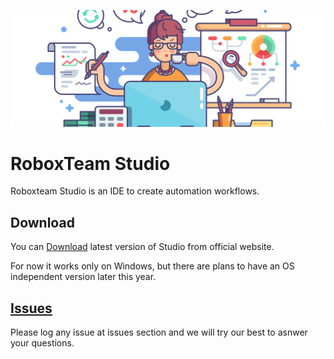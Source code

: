 ![RoboxTeam header](docs/assets/header.png)

# RoboxTeam Studio
Roboxteam Studio is an IDE to create automation workflows.

## Download
You can [Download](https://www.roboxteam.com/download) latest version of Studio from official website.

For now it works only on Windows, but there are plans to have an OS independent version later this year.

## [Issues](https://github.com/roboxteam/RoboxTeamStudio/issues)
Please log any issue at issues section and we will try our best to asnwer your questions.



